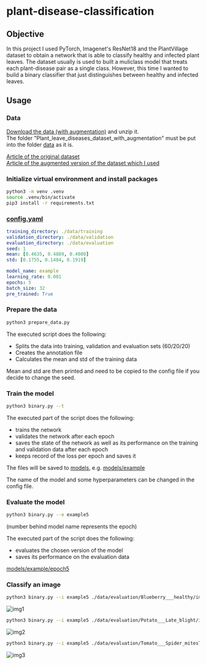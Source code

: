 # plant-disease-classification
## Objective
In this project I used PyTorch, Imagenet's ResNet18 and the PlantVillage dataset to obtain a network that is able to classify healthy and infected plant leaves. The dataset usually is used to built a muliclass model that treats each plant-disease pair as a single class. However, this time I wanted to build a binary classifier that just distinguishes between healthy and infected leaves.
## Usage
### Data
[Download the data (with augmentation)](https://data.mendeley.com/datasets/tywbtsjrjv/1) and unzip it. <br>
The folder "Plant_leave_diseases_dataset_with_augmentation" must be put into the folder [data](data) as it is.

[Article of the original dataset](https://arxiv.org/pdf/1511.08060v2.pdf) <br>
[Article of the augmented version of the dataset which I used](https://www.sciencedirect.com/science/article/abs/pii/S0045790619300023?via%3Dihub) <br>


### Initialize virtual environment and install packages
```bash
python3 -m venv .venv
source .venv/bin/activate
pip3 install -r requirements.txt
``` 
### [config.yaml](config.yaml)
```yaml
training_directory: ./data/training
validation_directory: ./data/validation
evaluation_directory: ./data/evaluation
seed: 1
mean: [0.4635, 0.4889, 0.4080]
std: [0.1755, 0.1484, 0.1919]

model_name: example
learning_rate: 0.001
epochs: 5
batch_size: 32
pre_trained: True
``` 
### Prepare the data
```bash
python3 prepare_data.py
```
The executed script does the following:
- Splits the data into training, validation and evaluation sets (60/20/20)
- Creates the annotation file 
- Calculates the mean and std of the training data

Mean and std are then printed and need to be copied to the config file if you decide to change the seed.

### Train the model
```bash
python3 binary.py --t
```
The executed part of the script does the following:
- trains the network
- validates the network after each epoch
- saves the state of the network as well as its performance on the training and validation data after each epoch
- keeps record of the loss per epoch and saves it

The files will be saved to [models](models), e.g. [models/example](models/example)

The name of the model and some hyperparameters can be changed in the config file.
### Evaluate the model
```bash
python3 binary.py --e example5
```
(number behind model name represents the epoch) <br>

The executed part of the script does the following:
- evaluates the chosen version of the model
- saves its performance on the evaluation data 

[models/example/epoch5](models/example/epoch5)
### Classify an image
```bash
python3 binary.py --i example5 ./data/evaluation/Blueberry___healthy/image14.JPG
```
![img1](https://user-images.githubusercontent.com/110723912/218749168-f6e21eca-b26c-479e-aa52-1d1f711e0c24.png)

```bash
python3 binary.py --i example5 ./data/evaluation/Potato___Late_blight/image150.JPG
```
![img2](https://user-images.githubusercontent.com/110723912/218749183-c93ff4a4-6325-4d3f-9ab0-5aee1ec54adf.png)

```bash
python3 binary.py --i example5 ./data/evaluation/Tomato___Spider_mitesTwo-spotted_spider_mite/image17.JPG
```
![img3](https://user-images.githubusercontent.com/110723912/218749186-b8edaa0c-8ab7-409c-afe5-5a0d7ca998a0.png)

